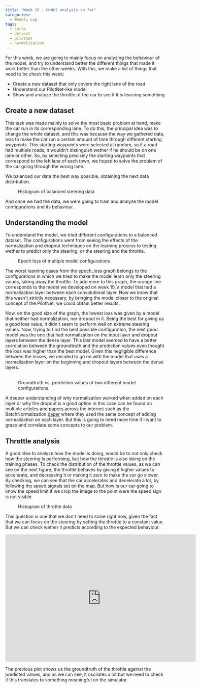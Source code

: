 ```yaml
---
title: "Week 20 - Model analysis so far"
categories:
  - Weekly Log
tags:
  - carla
  - dataset
  - pilotnet
  - normalization
---
```


For this week, we are going to mainly focus on analyzing the behaviour of the model, and try to understand better the different things that made it work better than the other weeks. With this, we make a list of things that need to be check this week:

- Create a new dataset that only covers the right lane of the road
- Understand our PilotNet-like model
- Show and analyze the throttle of the car to see if it is learning something

## Create a new dataset

This task was made mainly to solve the most basic problem at hand, make the car run in its corresponding lane. To do this, the principal idea was to change the whole dataset, and this was because the way we gathered data, was to make the car run a certain amount of time through different starting waypoints. This starting waypoints were selected at random, so if a road had multiple roads, it wouldn't distinguish wether if he should be on one lane or other. So, by selecting precisely the starting waypoints that correspond to the left lane of each town, we hoped to solve the problem of the car going through the wrong lane.

We balanced our data the best way possible, obtaining the next data distribution.

<figure class="align-center" style="width:70%">
  <img src="{{ site.url }}{{ site.baseurl }}/assets/images/town235_followroad_rightlane_big.png" alt="">
  <figcaption>Histogram of balanced steering data</figcaption>
</figure>

And once we had the data, we were going to train and analyze the model configurations and its behaviour.


## Understanding the model

To understand the model, we tried different configurations to a balanced dataset. The configurations went from seeing the effects of the normalization and dropout techniques on the learning process to testing wether to predict only the steering, or the steering and the throttle.

<figure class="align-center" style="width:70%">
  <img src="{{ site.url }}{{ site.baseurl }}/assets/images/epoch_loss_model_study.png" alt="">
  <figcaption>Epoch loss of multiple model configurations</figcaption>
</figure>

The worst learning cases from the epoch_loss graph belongs to the configurations in which we tried to make the model learn only the steering values, taking away the throttle. To add more to this graph, the orange line corresponds to the model we developed on week 19, a model that had a normalization layer between each convolutional layer. Now we know that this wasn't strictly necessary, by bringing the model closer to the original concept of the PilotNet, we could obtain better results.

Now, on the good size of the graph, the lowest loss was given by a model that neither had normalization, nor dropout in it. Being the best for giving us a good loss value, it didn't seem to perform well on extreme steering values. Now, trying to find the best possible configuration, the next good model was the one that had normalization on the input layer and dropout layers between the dense layer. This last model seemed to have a better correlation between the groundtruth and the prediction values even thought the loss was higher than the best model. Given this negligible difference between the losses, we decided to go on with the model that uses a normalization layer on the beginning and dropout layers between the dense layers.

<figure class="half">
  <img src="{{ site.url }}{{ site.baseurl }}/assets/images/20221101-112924_plot_graph_epoch50.png" alt="">
  <img src="{{ site.url }}{{ site.baseurl }}/assets/images/20221101-123609_plot_graph_epoch50.png" alt="">
  <figcaption>Groundtruth vs. prediction values of two different model configurations.</figcaption>
</figure>

A deeper understanding of why normalization worked when added on each layer or why the dropout is a good option in this case can be found on multiple articles and papers across the internet such as the BatchNormalization [paper](http://proceedings.mlr.press/v37/ioffe15.pdf) where they used the same concept of adding normalization on each layer. But this is going to need more time if I want to grasp and correlate some concepts to our problem.

## Throttle analysis

A good idea to analyze how the model is doing, would be to not only check how the steering is performing, but how the throttle is also doing on the training phases. To check the distribution of the throttle values, as we can see on the next figure, the throttle behaves by giving it higher values to accelerate, and decreasing it or making it zero to make the car go slower. By checking, we can see that the car accelerates and decelerate a lot, by following the speed signals set on the map. But how is our car going to know the speed limit if we crop the image to the point were the speed sign is not visible.

<figure class="align-center" style="width:70%">
  <img src="{{ site.url }}{{ site.baseurl }}/assets/images/town235_histogram_throttle.png" alt="">
  <figcaption>Histogram of throttle data</figcaption>
</figure>

This question is one that we don't need to solve right now, given the fact that we can focus on the steering by setting the throttle to a constant value. But we can check wether it predicts according to the expected behaviour.

<iframe src="https://giphy.com/embed/0FjaVbQYUuu32Ns8wJ" width="600" height="400" frameBorder="0" class="align-center" allowFullScreen></iframe>
<p></p>

The previous plot shows us the groundtruth of the throttle against the predicted values, and as we can see, it oscilates a lot but we need to check if this translates to something meaningful on the simulator.